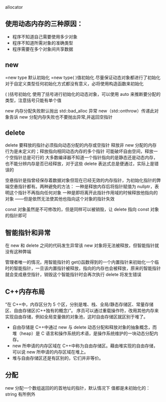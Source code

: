 allocator

## 使用动态内存的三种原因：

- 程序不知道自己需要使用多少对象
- 程序不知道所需对象的准确类型
- 程序需要在多个对象间共享数据

## new

=new type 默认初始化
=new type( )值初始化
尽量保证动态对象都进行了初始化
对于自定义类型任何初始化方式都没有意义，必将使用构造函数来初始化

( )括号初始化
使用了括号进行初始化的动态对象，可以使用 auto 来推断要分配的类型，注意括号只能有单个值

new 内存分配失败默认抛出 std::bad_alloc 异常
new（std::onthrow）传递此对象告诉 new 分配内存失败也不要抛出异常,并返回空指针

## delete

delete 要释放的指针必须指向动态分配的内存或空指针
释放非 new 分配的内存 行为是未定义的；释放指向相同动态内存的多个指针 可能破坏自由空间，释放一个空指针总是可行的
大多数编译器不知道一个指针指向的是静态还是动态内存，也不能分辨内存是否已经释放，对于这些 delete 表达式总是便通过，实际上是错误的

空悬指针是指曾经保存着数据对象但现在已经无效的内存指针，为初始化指针的弊端空悬指针都有。两种避免的方法：
一种是释放内存后将指针赋值为 nullptr，表明这个指针不再指向任何对象
一种是即将离开此指针作用域的时候释放他指向的对象
——但是依然无法使其他也指向这个对象的指针失效

const 对象虽然是不可修改的，但是同样可以被销毁，让 delete 指向 const 对象的指针即可

## 智能指针和异常

在 new 和 delete 之间的代码发生异常该 new 对象将无法被释放，但智能指针就没有这种弊端

管理者唯一的情况，用智能指针的 get()函数得到的一个内置指针来初始化一个临时的智能指针，一旦该内置指针被释放，指向的内存也会被释放，原来的智能指针就会变成悬空指针，销毁这个智能指针时会再次执行 delete 将发生错误

## C++内存布局

“在 C++中，内存区分为 5 个区，分别是堆、栈、全局/静态存储区、常量存储区、自由存储区(C++独有的概念)”。
序员可以通过重载操作符，改用其他内存来实现自由存储，例如全局变量做的对象池，这时自由存储区就区别于堆了。

- 自由存储是 C++中通过 new 与 delete 动态分配和释放对象的抽象概念，而堆（heap）是 C 语言和操作系统的术语，是操作系统维护的一块动态分配内存。
- new 所申请的内存区域在 C++中称为自由存储区。藉由堆实现的自由存储，可以说 new 所申请的内存区域在堆上。
- 堆与自由存储区还是有区别的，它们并非等价。

## 分配

new 分配一个数组返回的的首地址的指针，默认情况下 值都是未初始化的：string 有所例外
